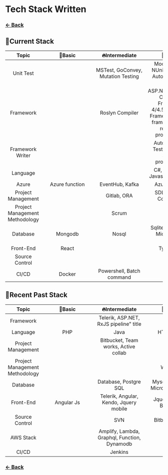 # Tech Stack Written

### [← Back](alim-ul-karim-profile.md)

## 🎇Current Stack

| Topic    |🏺Basic <div style="width:150px">| 🔥Intermediate<div style="width:150px"> | 💎Expert<div style="width:150px">|
| :---------: | :-----------: | :-------: | :-------: |
| Unit Test | |MSTest, GoConvey, Mutation Testing|  Moq, Shouldy, NUnit, MSFakes, Automation Unit Test |
| Framework | | Roslyn Compiler| ASP.NET MVC, .Net Core, .Net Framework 4/4.5/5/6, Entity Framework, Entity framework core, reflection programming |
| Framework Writer  |  |  |Automatic Unit Testing, Golang System programming |
| Language |  |  | C#, typescript, Javascript, Golang |
| Azure | Azure function | EventHub, Kafka | Azure storage |
| Project Management |  |Gitlab, ORA | SDLC, Github, Confluence |
| Project Management Methodology |  | Scrum| Agile |
| Database | Mongodb | Nosql |Sqlite, Sql server, Microsoft sql server |
| Front-End | React |  | Typescript |
| Source Control |  |  | GIT |
| CI/CD | Docker | Powershell, Batch command |  |

## 💾Recent Past Stack

| Topic | 🏺Basic<div style="width:150px"> | 🔥Intermediate<div style="width:150px"><div style="width:150px"> | 💎Expert<div style="width:150px"> |
| :--------: | :--------: | :--------: | :---: |
| Framework |          | Telerik, ASP.NET, RxJS pipeline" title|     |
| Language | PHP | Java | HTML, SQL |
| Project Management |  | Bitbucket, Team works, Active collab | TFS |
| Project Management Methodology |  |  | Waterfall |
| Database |  | Database, Postgre SQL | Mysql, Mariadb, Microsoft Access |
| Front-End | Angular Js | Telerik, Angular, Kendo, Jquery mobile| Jquery, Twitter Bootstrap |
| Source Control |  |  SVN | Bitbucket, TFS |
| AWS Stack |  | Amplify, Lambda, Graphql, Function, Dynamodb |  |
| CI/CD |  | Jenkins |  |

### [← Back](alim-ul-karim-profile.md)
